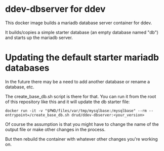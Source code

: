 # ddev-dbserver for ddev

This docker image builds a mariadb database server container for ddev.

It builds/copies a simple starter database (an empty database named "db") and starts up the mariadb server.

# Updating the default starter mariadb databases

In the future there may be a need to add another database or rename a database, etc.

The create_base_db.sh script is there for that. You can run it from the
root of this repository like this and it will update the db starter file:


`docker run -it -v "$PWD/files/var/tmp/mysqlbase:/mysqlbase" --rm --entrypoint=/create_base_db.sh drud/ddev-dbserver:<your_version>`

Of course the assumption is that you might have to change the name of the output
file or make other changes in the process.

But then rebuild the container with whatever other changes you're working on.
